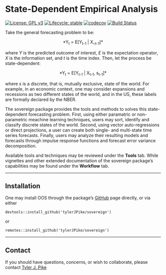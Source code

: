 # State-Dependent Empirical Analysis  

<!-- badges: start -->
[![License: GPL v3](https://img.shields.io/badge/License-GPL%20v3-blue.svg)](http://www.gnu.org/licenses/gpl-3.0)
[![Lifecycle: stable](https://img.shields.io/badge/lifecycle-stable-brightgreen.svg)](https://www.tidyverse.org/lifecycle/#stable)
[![codecov](https://codecov.io/gh/tylerJPike/sovereign/branch/main/graph/badge.svg?token=WXLWR6H93B)](https://codecov.io/gh/tylerJPike/sovereign)
[![Build Status](https://travis-ci.org/tylerJPike/sovereign.svg?branch=main)](https://travis-ci.org/tylerJPike/sovereign)  
<!-- badges: end -->


Take the general forecasting problem to be:

<p style="text-align: center;">
*Y<sub>t</sub> = E[Y<sub>t-1</sub> | X_<sub>t-1</sub>]*
</p>

where *Y* is the predicted outcome of interest, *E* is the expectation operator, *X* is the information set, and *t* is the time index. Then, let the process be state-dependent:

<p style="text-align: center;">
*Y<sub>t</sub> = E[Y<sub>t-1</sub> | X<sub>t-1</sub>, s<sub>t-1</sub>]*
</p>

where *s* is a discrete, that is, mutually exclusive, state of the world. For example, in an economic context, one may consider expansions and recessions as two different states of the world, and in the US, these labels are formally declared by the NBER.  

The sovereign package provides the tools and methods to solves this state-dependent forecasting problem. First, using either paramatric or non-parametric meachine learning techniques, users may sort, identify and classify discrete states of the world. Second, using vector auto-regressions or direct projections, a user can create both single- and multi-state time series forecasts. Finally, users may analyze their resulting models and forecasts through impulse response functions and forecast error variance decomposition.  

Available tools and techniques may be reviewed under the **Tools** tab. While vignettes and other extended documentation of the sovereign package’s capabilities may be found under the **Workflow** tab.

----

## Installation 

One may install OOS through the package’s [GitHub](https://github.com/tylerJPike/sovereign) page directly, or via either

    devtools::install_github('tylerJPike/sovereign')

or

    remotes::install_github('tylerJPike/sovereign')

---
## Contact
If you should have questions, concerns, or wish to collaborate, please contact [Tyler J. Pike](https://tylerjpike.github.io/)
